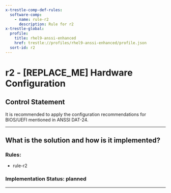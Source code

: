 ```yaml
---
x-trestle-comp-def-rules:
  software-comp:
    - name: rule-r2
      description: Rule for r2
x-trestle-global:
  profile:
    title: rhel9-anssi-enhanced
    href: trestle://profiles/rhel9-anssi-enhanced/profile.json
  sort-id: r2
---
```


# r2 - \[REPLACE_ME\] Hardware Configuration

## Control Statement

It is recommended to apply the configuration recommendations for BIOS/UEFI mentioned in ANSSI DAT-24.

______________________________________________________________________

## What is the solution and how is it implemented?

<!-- For implementation status enter one of: implemented, partial, planned, alternative, not-applicable -->

<!-- Note that the list of rules under ### Rules: is read-only and changes will not be captured after assembly to JSON -->

<!-- Add control implementation description here for control: r2 -->

### Rules:

  - rule-r2

### Implementation Status: planned

______________________________________________________________________
